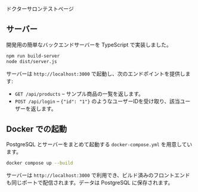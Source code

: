 ドクターサロンテストページ

## サーバー

開発用の簡単なバックエンドサーバーを TypeScript で実装しました。

```bash
npm run build-server
node dist/server.js
```

サーバーは `http://localhost:3000` で起動し、次のエンドポイントを提供します:

- `GET /api/products` – サンプル商品の一覧を返します。
- `POST /api/login` – `{"id": "1"}` のようなユーザーIDを受け取り、該当ユーザーを返します。

## Docker での起動

PostgreSQL とサーバーをまとめて起動する `docker-compose.yml` を用意しています。

```bash
docker compose up --build
```

サーバーは `http://localhost:3000` で利用でき、ビルド済みのフロントエンドも同じポートで配信されます。データは PostgreSQL に保存されます。
